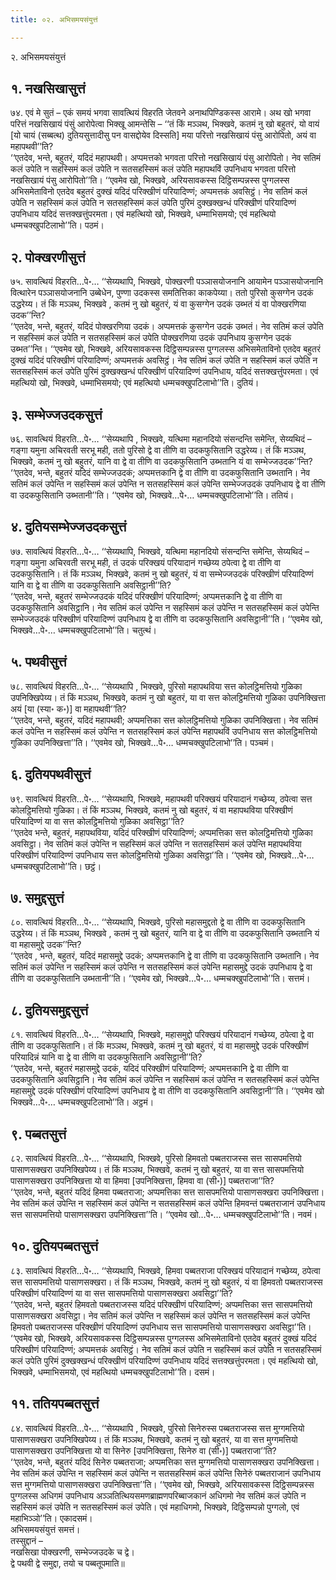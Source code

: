 ```yaml
---
title: ०२. अभिसमयसंयुत्तं

---
```

२. अभिसमयसंयुत्तं  


## १. नखसिखासुत्तं

७४. एवं मे सुतं – एकं समयं भगवा सावत्थियं विहरति जेतवने अनाथपिण्डिकस्स आरामे। अथ खो भगवा परित्तं नखसिखायं पंसुं आरोपेत्वा भिक्खू आमन्तेसि – ‘‘तं किं मञ्ञथ, भिक्खवे, कतमं नु खो बहुतरं, यो वायं [यो चायं (सब्बत्थ) दुतियसुत्तादीसु पन वासद्दोयेव दिस्सति] मया परित्तो नखसिखायं पंसु आरोपितो, अयं वा महापथवी’’ति?  
‘‘एतदेव, भन्ते, बहुतरं, यदिदं महापथवी। अप्पमत्तको भगवता परित्तो नखसिखायं पंसु आरोपितो। नेव सतिमं कलं उपेति न सहस्सिमं कलं उपेति न सतसहस्सिमं कलं उपेति महापथविं उपनिधाय भगवता परित्तो नखसिखायं पंसु आरोपितो’’ति। ‘‘एवमेव खो, भिक्खवे, अरियसावकस्स दिट्ठिसम्पन्नस्स पुग्गलस्स अभिसमेताविनो एतदेव बहुतरं दुक्खं यदिदं परिक्खीणं परियादिण्णं; अप्पमत्तकं अवसिट्ठं। नेव सतिमं कलं उपेति न सहस्सिमं कलं उपेति न सतसहस्सिमं कलं उपेति पुरिमं दुक्खक्खन्धं परिक्खीणं परियादिण्णं उपनिधाय यदिदं सत्तक्खत्तुंपरमता। एवं महत्थियो खो, भिक्खवे, धम्माभिसमयो; एवं महत्थियो धम्मचक्खुपटिलाभो’’ति। पठमं।  


## २. पोक्खरणीसुत्तं

७५. सावत्थियं विहरति…पे॰… ‘‘सेय्यथापि, भिक्खवे, पोक्खरणी पञ्ञासयोजनानि आयामेन पञ्ञासयोजनानि वित्थारेन पञ्ञासयोजनानि उब्बेधेन, पुण्णा उदकस्स समतित्तिका काकपेय्या। ततो पुरिसो कुसग्गेन उदकं उद्धरेय्य। तं किं मञ्ञथ, भिक्खवे , कतमं नु खो बहुतरं, यं वा कुसग्गेन उदकं उब्भतं यं वा पोक्खरणिया उदक’’न्ति?  
‘‘एतदेव, भन्ते, बहुतरं, यदिदं पोक्खरणिया उदकं। अप्पमत्तकं कुसग्गेन उदकं उब्भतं। नेव सतिमं कलं उपेति न सहस्सिमं कलं उपेति न सतसहस्सिमं कलं उपेति पोक्खरणिया उदकं उपनिधाय कुसग्गेन उदकं उब्भत’’न्ति। ‘‘एवमेव खो, भिक्खवे, अरियसावकस्स दिट्ठिसम्पन्नस्स पुग्गलस्स अभिसमेताविनो एतदेव बहुतरं दुक्खं यदिदं परिक्खीणं परियादिण्णं; अप्पमत्तकं अवसिट्ठं। नेव सतिमं कलं उपेति न सहस्सिमं कलं उपेति न सतसहस्सिमं कलं उपेति पुरिमं दुक्खक्खन्धं परिक्खीणं परियादिण्णं उपनिधाय, यदिदं सत्तक्खत्तुंपरमता। एवं महत्थियो खो, भिक्खवे, धम्माभिसमयो; एवं महत्थियो धम्मचक्खुपटिलाभो’’ति। दुतियं।  


## ३. सम्भेज्जउदकसुत्तं

७६. सावत्थियं विहरति…पे॰… ‘‘सेय्यथापि , भिक्खवे, यत्थिमा महानदियो संसन्दन्ति समेन्ति, सेय्यथिदं – गङ्गा यमुना अचिरवती सरभू मही, ततो पुरिसो द्वे वा तीणि वा उदकफुसितानि उद्धरेय्य। तं किं मञ्ञथ, भिक्खवे, कतमं नु खो बहुतरं, यानि वा द्वे वा तीणि वा उदकफुसितानि उब्भतानि यं वा सम्भेज्जउदक’’न्ति?  
‘‘एतदेव, भन्ते, बहुतरं यदिदं सम्भेज्जउदकं; अप्पमत्तकानि द्वे वा तीणि वा उदकफुसितानि उब्भतानि। नेव सतिमं कलं उपेन्ति न सहस्सिमं कलं उपेन्ति न सतसहस्सिमं कलं उपेन्ति सम्भेज्जउदकं उपनिधाय द्वे वा तीणि वा उदकफुसितानि उब्भतानी’’ति। ‘‘एवमेव खो, भिक्खवे…पे॰… धम्मचक्खुपटिलाभो’’ति। ततियं।  


## ४. दुतियसम्भेज्जउदकसुत्तं

७७. सावत्थियं विहरति…पे॰… ‘‘सेय्यथापि, भिक्खवे, यत्थिमा महानदियो संसन्दन्ति समेन्ति, सेय्यथिदं – गङ्गा यमुना अचिरवती सरभू मही, तं उदकं परिक्खयं परियादानं गच्छेय्य ठपेत्वा द्वे वा तीणि वा उदकफुसितानि। तं किं मञ्ञथ, भिक्खवे, कतमं नु खो बहुतरं, यं वा सम्भेज्जउदकं परिक्खीणं परियादिण्णं यानि वा द्वे वा तीणि वा उदकफुसितानि अवसिट्ठानी’’ति?  
‘‘एतदेव, भन्ते, बहुतरं सम्भेज्जउदकं यदिदं परिक्खीणं परियादिण्णं; अप्पमत्तकानि द्वे वा तीणि वा उदकफुसितानि अवसिट्ठानि। नेव सतिमं कलं उपेन्ति न सहस्सिमं कलं उपेन्ति न सतसहस्सिमं कलं उपेन्ति सम्भेज्जउदकं परिक्खीणं परियादिण्णं उपनिधाय द्वे वा तीणि वा उदकफुसितानि अवसिट्ठानी’’ति। ‘‘एवमेव खो, भिक्खवे…पे॰… धम्मचक्खुपटिलाभो’’ति। चतुत्थं।  


## ५. पथवीसुत्तं

७८. सावत्थियं विहरति…पे॰… ‘‘सेय्यथापि , भिक्खवे, पुरिसो महापथविया सत्त कोलट्ठिमत्तियो गुळिका उपनिक्खिपेय्य। तं किं मञ्ञथ, भिक्खवे, कतमं नु खो बहुतरं, या वा सत्त कोलट्ठिमत्तियो गुळिका उपनिक्खित्ता अयं [या (स्या॰ क॰)] वा महापथवी’’ति?  
‘‘एतदेव, भन्ते, बहुतरं, यदिदं महापथवी; अप्पमत्तिका सत्त कोलट्ठिमत्तियो गुळिका उपनिक्खित्ता। नेव सतिमं कलं उपेन्ति न सहस्सिमं कलं उपेन्ति न सतसहस्सिमं कलं उपेन्ति महापथविं उपनिधाय सत्त कोलट्ठिमत्तियो गुळिका उपनिक्खित्ता’’ति। ‘‘एवमेव खो, भिक्खवे…पे॰… धम्मचक्खुपटिलाभो’’ति। पञ्चमं।  


## ६. दुतियपथवीसुत्तं

७९. सावत्थियं विहरति…पे॰… ‘‘सेय्यथापि, भिक्खवे, महापथवी परिक्खयं परियादानं गच्छेय्य, ठपेत्वा सत्त कोलट्ठिमत्तियो गुळिका। तं किं मञ्ञथ, भिक्खवे, कतमं नु खो बहुतरं, यं वा महापथविया परिक्खीणं परियादिण्णं या वा सत्त कोलट्ठिमत्तियो गुळिका अवसिट्ठा’’ति?  
‘‘एतदेव भन्ते, बहुतरं, महापथविया, यदिदं परिक्खीणं परियादिण्णं; अप्पमत्तिका सत्त कोलट्ठिमत्तियो गुळिका अवसिट्ठा। नेव सतिमं कलं उपेन्ति न सहस्सिमं कलं उपेन्ति न सतसहस्सिमं कलं उपेन्ति महापथविया परिक्खीणं परियादिण्णं उपनिधाय सत्त कोलट्ठिमत्तियो गुळिका अवसिट्ठा’’ति। ‘‘एवमेव खो, भिक्खवे…पे॰… धम्मचक्खुपटिलाभो’’ति। छट्ठं।  


## ७. समुद्दसुत्तं

८०. सावत्थियं विहरति…पे॰… ‘‘सेय्यथापि, भिक्खवे, पुरिसो महासमुद्दतो द्वे वा तीणि वा उदकफुसितानि उद्धरेय्य। तं किं मञ्ञथ, भिक्खवे , कतमं नु खो बहुतरं, यानि वा द्वे वा तीणि वा उदकफुसितानि उब्भतानि यं वा महासमुद्दे उदक’’न्ति?  
‘‘एतदेव , भन्ते, बहुतरं, यदिदं महासमुद्दे उदकं; अप्पमत्तकानि द्वे वा तीणि वा उदकफुसितानि उब्भतानि। नेव सतिमं कलं उपेन्ति न सहस्सिमं कलं उपेन्ति न सतसहस्सिमं कलं उपेन्ति महासमुद्दे उदकं उपनिधाय द्वे वा तीणि वा उदकफुसितानि उब्भतानी’’ति। ‘‘एवमेव खो, भिक्खवे…पे॰… धम्मचक्खुपटिलाभो’’ति। सत्तमं।  


## ८. दुतियसमुद्दसुत्तं

८१. सावत्थियं विहरति…पे॰… ‘‘सेय्यथापि, भिक्खवे, महासमुद्दो परिक्खयं परियादानं गच्छेय्य, ठपेत्वा द्वे वा तीणि वा उदकफुसितानि। तं किं मञ्ञथ, भिक्खवे, कतमं नु खो बहुतरं, यं वा महासमुद्दे उदकं परिक्खीणं परियादिन्नं यानि वा द्वे वा तीणि वा उदकफुसितानि अवसिट्ठानी’’ति?  
‘‘एतदेव, भन्ते, बहुतरं महासमुद्दे उदकं, यदिदं परिक्खीणं परियादिण्णं; अप्पमत्तकानि द्वे वा तीणि वा उदकफुसितानि अवसिट्ठानि। नेव सतिमं कलं उपेन्ति न सहस्सिमं कलं उपेन्ति न सतसहस्सिमं कलं उपेन्ति महासमुद्दे उदकं परिक्खीणं परियादिण्णं उपनिधाय द्वे वा तीणि वा उदकफुसितानि अवसिट्ठानी’’ति। ‘‘एवमेव खो भिक्खवे…पे॰… धम्मचक्खुपटिलाभो’’ति। अट्ठमं।  


## ९. पब्बतसुत्तं

८२. सावत्थियं विहरति…पे॰… ‘‘सेय्यथापि, भिक्खवे, पुरिसो हिमवतो पब्बतराजस्स सत्त सासपमत्तियो पासाणसक्खरा उपनिक्खिपेय्य। तं किं मञ्ञथ, भिक्खवे, कतमं नु खो बहुतरं, या वा सत्त सासपमत्तियो पासाणसक्खरा उपनिक्खित्ता यो वा हिमवा [उपनिक्खित्ता, हिमवा वा (सी॰)] पब्बतराजा’’ति?  
‘‘एतदेव, भन्ते, बहुतरं यदिदं हिमवा पब्बतराजा; अप्पमत्तिका सत्त सासपमत्तियो पासाणसक्खरा उपनिक्खित्ता। नेव सतिमं कलं उपेन्ति न सहस्सिमं कलं उपेन्ति न सतसहस्सिमं कलं उपेन्ति हिमवन्तं पब्बतराजानं उपनिधाय सत्त सासपमत्तियो पासाणसक्खरा उपनिक्खित्ता’’ति। ‘‘एवमेव खो…पे॰… धम्मचक्खुपटिलाभो’’ति। नवमं।  


## १०. दुतियपब्बतसुत्तं

८३. सावत्थियं विहरति…पे॰… ‘‘सेय्यथापि, भिक्खवे, हिमवा पब्बतराजा परिक्खयं परियादानं गच्छेय्य, ठपेत्वा सत्त सासपमत्तियो पासाणसक्खरा। तं किं मञ्ञथ, भिक्खवे, कतमं नु खो बहुतरं, यं वा हिमवतो पब्बतराजस्स परिक्खीणं परियादिण्णं या वा सत्त सासपमत्तियो पासाणसक्खरा अवसिट्ठा’’ति?  
‘‘एतदेव, भन्ते, बहुतरं हिमवतो पब्बतराजस्स यदिदं परिक्खीणं परियादिण्णं; अप्पमत्तिका सत्त सासपमत्तियो पासाणसक्खरा अवसिट्ठा। नेव सतिमं कलं उपेन्ति न सहस्सिमं कलं उपेन्ति न सतसहस्सिमं कलं उपेन्ति हिमवतो पब्बतराजस्स परिक्खीणं परियादिण्णं उपनिधाय सत्त सासपमत्तियो पासाणसक्खरा अवसिट्ठा’’ति।  
‘‘एवमेव खो, भिक्खवे, अरियसावकस्स दिट्ठिसम्पन्नस्स पुग्गलस्स अभिसमेताविनो एतदेव बहुतरं दुक्खं यदिदं परिक्खीणं परियादिण्णं; अप्पमत्तकं अवसिट्ठं। नेव सतिमं कलं उपेति न सहस्सिमं कलं उपेति न सतसहस्सिमं कलं उपेति पुरिमं दुक्खक्खन्धं परिक्खीणं परियादिण्णं उपनिधाय यदिदं सत्तक्खत्तुंपरमता। एवं महत्थियो खो, भिक्खवे, धम्माभिसमयो, एवं महत्थियो धम्मचक्खुपटिलाभो’’ति। दसमं।  


## ११. ततियपब्बतसुत्तं

८४. सावत्थियं विहरति…पे॰… ‘‘सेय्यथापि , भिक्खवे, पुरिसो सिनेरुस्स पब्बतराजस्स सत्त मुग्गमत्तियो पासाणसक्खरा उपनिक्खिपेय्य। तं किं मञ्ञथ, भिक्खवे, कतमं नु खो बहुतरं, या वा सत्त मुग्गमत्तियो पासाणसक्खरा उपनिक्खित्ता यो वा सिनेरु [उपनिक्खित्ता, सिनेरु वा (सी॰)] पब्बतराजा’’ति?  
‘‘एतदेव, भन्ते, बहुतरं यदिदं सिनेरु पब्बतराजा; अप्पमत्तिका सत्त मुग्गमत्तियो पासाणसक्खरा उपनिक्खित्ता। नेव सतिमं कलं उपेन्ति न सहस्सिमं कलं उपेन्ति न सतसहस्सिमं कलं उपेन्ति सिनेरुं पब्बतराजानं उपनिधाय सत्त मुग्गमत्तियो पासाणसक्खरा उपनिक्खित्ता’’ति। ‘‘एवमेव खो, भिक्खवे, अरियसावकस्स दिट्ठिसम्पन्नस्स पुग्गलस्स अधिगमं उपनिधाय अञ्ञतित्थियसमणब्राह्मणपरिब्बाजकानं अधिगमो नेव सतिमं कलं उपेति न सहस्सिमं कलं उपेति न सतसहस्सिमं कलं उपेति। एवं महाधिगमो, भिक्खवे, दिट्ठिसम्पन्नो पुग्गलो, एवं महाभिञ्ञो’’ति। एकादसमं।  
अभिसमयसंयुत्तं समत्तं।  
तस्सुद्दानं –  
नखसिखा पोक्खरणी, सम्भेज्जउदके च द्वे।  
द्वे पथवी द्वे समुद्दा, तयो च पब्बतूपमाति॥  